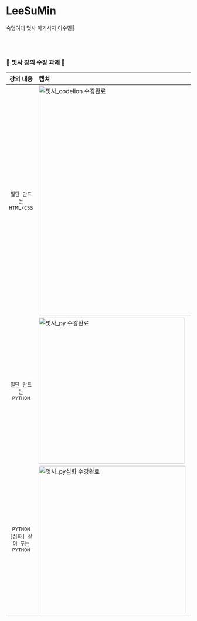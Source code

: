 # LeeSuMin
숙명여대 멋사 아기사자 이수민🦁

<br><br>
### 🦁 멋사 강의 수강 과제 🦁

| 강의 내용 | 캡쳐 | 
|:------:|:------|
|`일단 만드는 HTML/CSS`|<img width="624" alt="멋사_codelion 수강완료" src="https://user-images.githubusercontent.com/81628744/165095044-1e444514-5a67-4f42-ac36-b59933623cbe.PNG">
|`일단 만드는 PYTHON`|<img width="397" alt="멋사_py 수강완료" src="https://user-images.githubusercontent.com/81628744/167359520-aaa73120-a280-451c-ae32-4184d70692bc.PNG">
|`PYTHON [심화] 같이 푸는 PYTHON`|<img width="400" alt="멋사_py심화 수강완료" src="https://user-images.githubusercontent.com/81628744/167359437-4cd333db-c5b6-4db5-880a-7a788b9d87ab.PNG">

